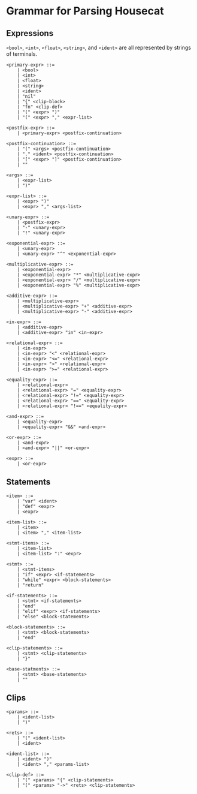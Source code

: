 Grammar for Parsing Housecat
============================

Expressions
-----------
`<bool>`, `<int>`, `<float>`, `<string>`, and `<ident>` are all represented by strings of terminals.


    <primary-expr> ::=
        | <bool>
        | <int>
        | <float>
        | <string>
        | <ident>
        | "nil"
        | "{" <clip-block>
        | "fn" <clip-def>
        | "(" <expr> ")"
        | "(" <expr> "," <expr-list>

    <postfix-expr> ::=
        | <primary-expr> <postfix-continuation>

    <postfix-continuation> ::=
        | "(" <args> <postfix-continuation>
        | "." <ident> <postfix-continuation>
        | "[" <expr> "]" <postfix-continuation>
        | ""

    <args> ::=
        | <expr-list>
        | ")"

    <expr-list> ::=
        | <expr> ")"
        | <expr> "," <args-list>

    <unary-expr> ::=
        | <postfix-expr>
        | "-" <unary-expr>
        | "!" <unary-expr>

    <exponential-expr> ::=
        | <unary-expr>
        | <unary-expr> "^" <exponential-expr>

    <multiplicative-expr> ::=
        | <exponential-expr>
        | <exponential-expr> "*" <multiplicative-expr>
        | <exponential-expr> "/" <multiplicative-expr>
        | <exponential-expr> "%" <multiplicative-expr>

    <additive-expr> ::=
        | <multiplicative-expr>
        | <multiplicative-expr> "+" <additive-expr>
        | <multiplicative-expr> "-" <additive-expr>

    <in-expr> ::=
        | <additive-expr>
        | <additive-expr> "in" <in-expr>

    <relational-expr> ::=
        | <in-expr>
        | <in-expr> "<" <relational-expr>
        | <in-expr> "<=" <relational-expr>
        | <in-expr> ">" <relational-expr>
        | <in-expr> ">=" <relational-expr>

    <equality-expr> ::=
        | <relational-expr>
        | <relational-expr> "=" <equality-expr>
        | <relational-expr> "!=" <equality-expr>
        | <relational-expr> "==" <equality-expr>
        | <relational-expr> "!==" <equality-expr>

    <and-expr> ::=
        | <equality-expr>
        | <equality-expr> "&&" <and-expr>

    <or-expr> ::=
        | <and-expr>
        | <and-expr> "||" <or-expr>

    <expr> ::=
        | <or-expr>


Statements
----------

    <item> ::=
        | "var" <ident>
        | "def" <expr>
        | <expr>

    <item-list> ::=
        | <item>
        | <item> "," <item-list>

    <stmt-items> ::=
        | <item-list>
        | <item-list> ":" <expr>

    <stmt> ::=
        | <stmt-items>
        | "if" <expr> <if-statements>
        | "while" <expr> <block-statements>
        | "return"

    <if-statements> ::=
        | <stmt> <if-statements>
        | "end"
        | "elif" <expr> <if-statements>
        | "else" <block-statements>

    <block-statements> ::=
        | <stmt> <block-statements>
        | "end"

    <clip-statements> ::=
        | <stmt> <clip-statements>
        | "}"

    <base-statments> ::=
        | <stmt> <base-statements>
        | ""

Clips
-----

    <params> ::=
        | <ident-list>
        | ")"

    <rets> ::=
        | "(" <ident-list>
        | <ident>

    <ident-list> ::=
        | <ident> ")"
        | <ident> "," <params-list>

    <clip-def> ::=
        | "(" <params> "{" <clip-statements>
        | "(" <params> "->" <rets> <clip-statements>
